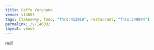 ```yaml
---
title: Caffe Vergnano
venue: v14603
tags: [takeaway, food, "fhrs:412019", restaurant, "fhrs:349044"]
permalink: /v/14603/
layout: venue
---
```

null